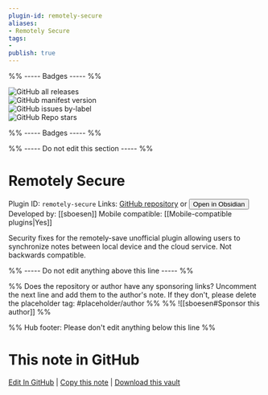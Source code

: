 ```yaml
---
plugin-id: remotely-secure
aliases:
- Remotely Secure
tags: 
- 
publish: true
---
```


%% ----- Badges ----- %%

![GitHub all releases](https://img.shields.io/github/downloads/sboesen/remotely-secure/total?color=573E7A&logo=github&style=for-the-badge)   
![GitHub manifest version](https://img.shields.io/github/manifest-json/v/sboesen/remotely-secure?color=573E7A&logo=github&style=for-the-badge)   
![GitHub issues by-label](https://img.shields.io/github/issues/sboesen/remotely-secure/help%20wanted?color=573E7A&logo=github&style=for-the-badge)   
![GitHub Repo stars](https://img.shields.io/github/stars/sboesen/remotely-secure?color=573E7A&logo=github&style=for-the-badge)

%% ----- Badges ----- %%

%% ----- Do not edit this section ----- %%

# Remotely Secure

Plugin ID: `remotely-secure`
Links: [GitHub repository](https://github.com/sboesen/remotely-secure) or [<button id=HH>Open in Obsidian</button>](obsidian://show-plugin?id=remotely-secure)
Developed by: [[sboesen]]
Mobile compatible: [[Mobile-compatible plugins|Yes]]

Security fixes for the remotely-save unofficial plugin allowing users to synchronize notes between local device and the cloud service. Not backwards compatible.

%% ----- Do not edit anything above this line ----- %% 

%% Does the repository or author have any sponsoring links? Uncomment the next line and add them to the author's note. If they don't, please delete the placeholder tag: #placeholder/author %%
%% ![[sboesen#Sponsor this author]] %%

%% Hub footer: Please don't edit anything below this line %%

# This note in GitHub

<span class="git-footer">[Edit In GitHub](https://github.dev/obsidian-community/obsidian-hub/blob/main/02%20-%20Community%20Expansions/02.05%20All%20Community%20Expansions/Plugins/remotely-secure.md "git-hub-edit-note") | [Copy this note](https://raw.githubusercontent.com/obsidian-community/obsidian-hub/main/02%20-%20Community%20Expansions/02.05%20All%20Community%20Expansions/Plugins/remotely-secure.md "git-hub-copy-note") | [Download this vault](https://github.com/obsidian-community/obsidian-hub/archive/refs/heads/main.zip "git-hub-download-vault") </span>
